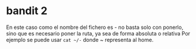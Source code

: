 # bandit 2
En este caso como el nombre del fichero es - no basta solo con ponerlo, sino que es necesario poner la ruta, ya sea de forma absoluta o relativa
Por ejemplo se puede usar ``` cat ~/- ``` donde ~ representa al home.